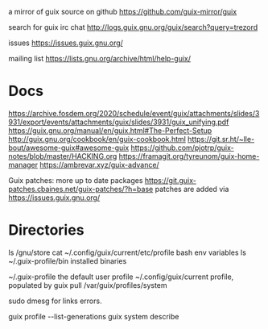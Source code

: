 
a mirror of guix source on github
https://github.com/guix-mirror/guix

search for guix irc chat
http://logs.guix.gnu.org/guix/search?query=trezord

issues
https://issues.guix.gnu.org/

mailing list
https://lists.gnu.org/archive/html/help-guix/

# Docs
https://archive.fosdem.org/2020/schedule/event/guix/attachments/slides/3931/export/events/attachments/guix/slides/3931/guix_unifying.pdf
https://guix.gnu.org/manual/en/guix.html#The-Perfect-Setup
http://guix.gnu.org/cookbook/en/guix-cookbook.html
https://git.sr.ht/~lle-bout/awesome-guix#awesome-guix
https://github.com/pjotrp/guix-notes/blob/master/HACKING.org
https://framagit.org/tyreunom/guix-home-manager
https://ambrevar.xyz/guix-advance/

Guix patches: more up to date packages 
https://git.guix-patches.cbaines.net/guix-patches/?h=base 
patches are added via https://issues.guix.gnu.org/

# Directories
ls /gnu/store
cat  ~/.config/guix/current/etc/profile       bash env variables
ls  ~/.guix-profile/bin                              installed binaries

~/.guix-profile                    the default user profile
~/.config/guix/current         profile, populated by guix pull
/var/guix/profiles/system


sudo dmesg
for links errors.


guix profile --list-generations
guix system describe
